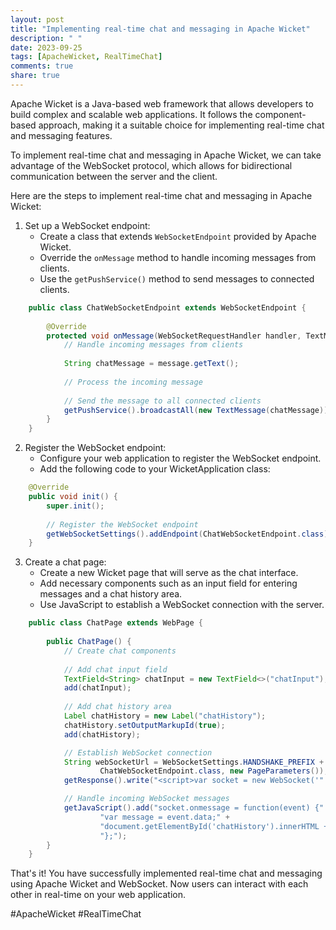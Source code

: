 ```yaml
---
layout: post
title: "Implementing real-time chat and messaging in Apache Wicket"
description: " "
date: 2023-09-25
tags: [ApacheWicket, RealTimeChat]
comments: true
share: true
---
```


Apache Wicket is a Java-based web framework that allows developers to build complex and scalable web applications. It follows the component-based approach, making it a suitable choice for implementing real-time chat and messaging features.

To implement real-time chat and messaging in Apache Wicket, we can take advantage of the WebSocket protocol, which allows for bidirectional communication between the server and the client.

Here are the steps to implement real-time chat and messaging in Apache Wicket:

1. Set up a WebSocket endpoint:
    - Create a class that extends `WebSocketEndpoint` provided by Apache Wicket.
    - Override the `onMessage` method to handle incoming messages from clients.
    - Use the `getPushService()` method to send messages to connected clients.

```java
    public class ChatWebSocketEndpoint extends WebSocketEndpoint {
        
        @Override
        protected void onMessage(WebSocketRequestHandler handler, TextMessage message) {
            // Handle incoming messages from clients
            
            String chatMessage = message.getText();
            
            // Process the incoming message
            
            // Send the message to all connected clients
            getPushService().broadcastAll(new TextMessage(chatMessage));
        }
    }
```

2. Register the WebSocket endpoint:
    - Configure your web application to register the WebSocket endpoint.
    - Add the following code to your WicketApplication class:

```java
    @Override
    public void init() {
        super.init();
        
        // Register the WebSocket endpoint
        getWebSocketSettings().addEndpoint(ChatWebSocketEndpoint.class);
    }
```

3. Create a chat page:
    - Create a new Wicket page that will serve as the chat interface.
    - Add necessary components such as an input field for entering messages and a chat history area.
    - Use JavaScript to establish a WebSocket connection with the server.

```java
    public class ChatPage extends WebPage {
        
        public ChatPage() {
            // Create chat components
            
            // Add chat input field
            TextField<String> chatInput = new TextField<>("chatInput");
            add(chatInput);
            
            // Add chat history area
            Label chatHistory = new Label("chatHistory");
            chatHistory.setOutputMarkupId(true);
            add(chatHistory);

            // Establish WebSocket connection
            String webSocketUrl = WebSocketSettings.HANDSHAKE_PREFIX + getRequestCycle().getUrlRenderer().renderContextRelativeUrl(
                    ChatWebSocketEndpoint.class, new PageParameters());
            getResponse().write("<script>var socket = new WebSocket('" + webSocketUrl + "');</script>");

            // Handle incoming WebSocket messages
            getJavaScript().add("socket.onmessage = function(event) {" +
                    "var message = event.data;" +
                    "document.getElementById('chatHistory').innerHTML += '<p>' + message + '</p>';" +
                    "};");
        }
    }
```

That's it! You have successfully implemented real-time chat and messaging using Apache Wicket and WebSocket. Now users can interact with each other in real-time on your web application.

#ApacheWicket #RealTimeChat